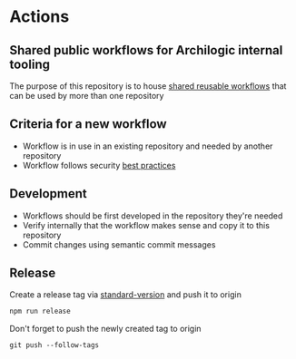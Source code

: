 # Actions

## Shared public workflows for Archilogic internal tooling

The purpose of this repository is to house [shared reusable workflows](https://docs.github.com/en/actions/using-workflows/reusing-workflows) that can be used by more than one repository

## Criteria for a new workflow

- Workflow is in use in an existing repository and needed by another repository
- Workflow follows security [best practices](https://docs.github.com/en/github-ae@latest/actions/security-guides/security-hardening-for-github-actions)

## Development

- Workflows should be first developed in the repository they're needed
- Verify internally that the workflow makes sense and copy it to this repository
- Commit changes using semantic commit messages

## Release

Create a release tag via [standard-version](https://github.com/conventional-changelog/standard-version) and push it to origin

```bash
npm run release
```

Don't forget to push the newly created tag to origin

```
git push --follow-tags
```
